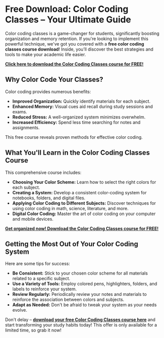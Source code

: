 # Free Download: Color Coding Classes – Your Ultimate Guide

Color coding classes is a game-changer for students, significantly boosting organization and memory retention. If you're looking to implement this powerful technique, we've got you covered with a **free color coding classes course download**! Inside, you’ll discover the best strategies and tools to make your academic life easier.

[**Click here to download the Color Coding Classes course for FREE!**](https://udemywork.com/color-coding-classes)

## Why Color Code Your Classes?

Color coding provides numerous benefits:

*   **Improved Organization:** Quickly identify materials for each subject.
*   **Enhanced Memory:** Visual cues aid recall during study sessions and exams.
*   **Reduced Stress:** A well-organized system minimizes overwhelm.
*   **Increased Efficiency:** Spend less time searching for notes and assignments.

This free course reveals proven methods for effective color coding.

## What You'll Learn in the Color Coding Classes Course

This comprehensive course includes:

*   **Choosing Your Color Scheme:** Learn how to select the right colors for each subject.
*   **Creating a System:** Develop a consistent color-coding system for notebooks, folders, and digital files.
*   **Applying Color Coding to Different Subjects:** Discover techniques for using color coding in math, science, literature, and more.
*   **Digital Color Coding:** Master the art of color coding on your computer and mobile devices.

[**Get organized now! Download the Color Coding Classes course for FREE!**](https://udemywork.com/color-coding-classes)

## Getting the Most Out of Your Color Coding System

Here are some tips for success:

*   **Be Consistent:** Stick to your chosen color scheme for all materials related to a specific subject.
*   **Use a Variety of Tools:** Employ colored pens, highlighters, folders, and labels to reinforce your system.
*   **Review Regularly:** Periodically review your notes and materials to reinforce the association between colors and subjects.
*   **Adapt as Needed:** Don't be afraid to tweak your system as your needs evolve.

Don't delay – **[download your free Color Coding Classes course here](https://udemywork.com/color-coding-classes)** and start transforming your study habits today! This offer is only available for a limited time, so grab it now!
